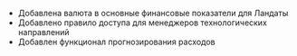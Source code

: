 - Добавлена валюта в основные финансовые показатели для Ландаты
- Добавлено правило доступа для менеджеров технологических направлений
- Добавлен функционал прогнозирования расходов
